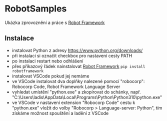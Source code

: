 # RobotSamples
Ukázka zprovoznění a práce s [Robot Framework](https://robotframework.org/)

## Instalace
* instalovat Python z adresy https://www.python.org/downloads/
* při instalaci si označit checkbox pro nastavení cesty PATH
* po instalaci restart nebo odhlášení
* přes příkazový řádek nainstalovat [Robot Framework](https://robotframework.org/) ```pip install robotframework```
* instalovat VSCode pokud jej nemáme
* ve VSCode instalovat dva doplňky nalezené pomocí "robocorp": Robocorp Code, Robot Framework Language Server
* vyhledat umístění "python.exe" a zkopírovat do schánky, např. "C:\Users\ladis\AppData\Local\Programs\Python\Python310\python.exe"
* ve VSCode v nastavení extension "Robocorp Code" cestu k "python.exe" vložit do volby "Robocorp > Language-server: Python", tím získáme možnost spouštění a ladění z VSCode